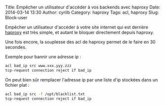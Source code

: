 Title: Empêcher un utilisateur d'accéder à vos backends avec haproxy
Date: 2014-03-14 13:30
Author: cyrilb
Category: haproxy
Tags: acl, haproxy
Slug: Block-user

Empêcher un utilisateur d'accéder à votre site internet qui est derrière
[haproxy](http://haproxy.1wt.eu/ "Haproxy homepage") est très simple, et
autant le bloquer directement depuis haproxy.

Une fois encore, la souplesse des acl de haproxy permet de le faire en
30 secondes.

Exemple pour bannir une adresse ip :

```bash
acl bad_ip src www.xxx.yyy.zzz
tcp-request connection reject if bad_ip
```

On peut bien sûr remplacer l'adresse ip par une liste d'ip stockées dans
un fichier plat :

```bash
acl bad_ip src -f /opt/blacklist.txt
tcp-request connection reject if bad_ip
```

